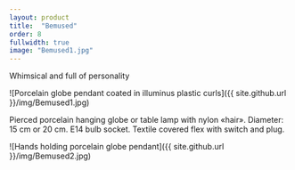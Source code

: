 ```yaml
---
layout: product
title:  "Bemused"
order: 8
fullwidth: true
image: "Bemused1.jpg"
---
```



Whimsical and full of personality

![Porcelain globe pendant coated in illuminus plastic curls]({{ site.github.url }}/img/Bemused1.jpg)

Pierced porcelain hanging globe or table lamp with nylon «hair». Diameter: 15 cm or 20 cm. E14 bulb socket. Textile covered flex with switch and plug.

![Hands holding porcelain globe pendant]({{ site.github.url }}/img/Bemused2.jpg)
